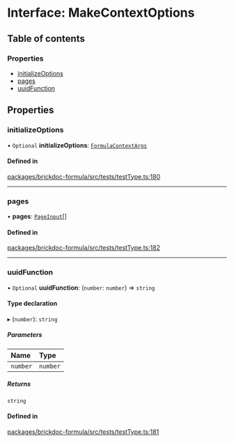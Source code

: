 # Interface: MakeContextOptions

## Table of contents

### Properties

- [initializeOptions](MakeContextOptions.md#initializeoptions)
- [pages](MakeContextOptions.md#pages)
- [uuidFunction](MakeContextOptions.md#uuidfunction)

## Properties

### <a id="initializeoptions" name="initializeoptions"></a> initializeOptions

• `Optional` **initializeOptions**: [`FormulaContextArgs`](FormulaContextArgs.md)

#### Defined in

[packages/brickdoc-formula/src/tests/testType.ts:180](https://github.com/mashcard/mashcard/blob/main/packages/brickdoc-formula/src/tests/testType.ts#L180)

---

### <a id="pages" name="pages"></a> pages

• **pages**: [`PageInput`](PageInput.md)[]

#### Defined in

[packages/brickdoc-formula/src/tests/testType.ts:182](https://github.com/mashcard/mashcard/blob/main/packages/brickdoc-formula/src/tests/testType.ts#L182)

---

### <a id="uuidfunction" name="uuidfunction"></a> uuidFunction

• `Optional` **uuidFunction**: (`number`: `number`) => `string`

#### Type declaration

▸ (`number`): `string`

##### Parameters

| Name     | Type     |
| :------- | :------- |
| `number` | `number` |

##### Returns

`string`

#### Defined in

[packages/brickdoc-formula/src/tests/testType.ts:181](https://github.com/mashcard/mashcard/blob/main/packages/brickdoc-formula/src/tests/testType.ts#L181)
